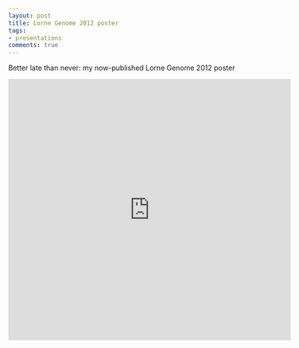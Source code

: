 ```yaml
---
layout: post
title: Lorne Genome 2012 poster
tags:
- presentations
comments: true
---
```

Better late than never: my now-published Lorne Genome 2012 poster
<iframe src="http://wl.figshare.com/articles/978468/embed?show_title=1" width="568" height="525" frameborder="0"></iframe>
